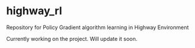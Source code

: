 # highway_rl
Repository for Policy Gradient algorithm learning in Highway Environment


Currently working on the project. Will update it soon.
